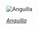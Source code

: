 
![Anguilla](https://www.gstatic.com/prettyearth/assets/full/5884.jpg)

*[Anguilla](https://www.google.com/maps/@18.244789,-63.00361,15z/data=!3m1!1e3)*
